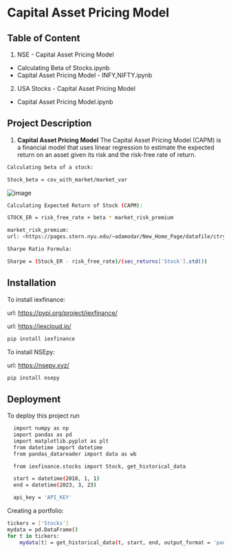 
# Capital Asset Pricing Model





## Table of Content


1. NSE - Capital Asset Pricing Model
 - Calculating Beta of Stocks.ipynb
 - Capital Asset Pricing Model - INFY,NIFTY.ipynb

2. USA Stocks - Capital Asset Pricing Model
 - Capital Asset Pricing Model.ipynb

## Project Description

1. **Capital Asset Pricing Model**
The Capital Asset Pricing Model (CAPM) is a financial model that uses linear regression to estimate the expected return on an asset given its risk and the risk-free rate of return.

```bash
Calculating beta of a stock:

Stock_beta = cov_with_market/market_var

```

![image](https://user-images.githubusercontent.com/128286364/231127503-0abdfe4b-8003-4485-a29d-3f19ebdb838d.png)


```bash
Calculating Expected Return of Stock (CAPM):

STOCK_ER = risk_free_rate + beta * market_risk_premium

market_risk_premium:
url: <https://pages.stern.nyu.edu/~adamodar/New_Home_Page/datafile/ctryprem.html>
```

```bash
Sharpe Ratio Formula:

Sharpe = (Stock_ER - risk_free_rate)/(sec_returns['Stock'].std())
```
## Installation

To install iexfinance:

url: <https://pypi.org/project/iexfinance/>

url: <https://iexcloud.io/>
```bash
pip install iexfinance
```
To install NSEpy:

url: <https://nsepy.xyz/>
```bash
pip install nsepy
```
## Deployment

To deploy this project run

```bash
  import numpy as np
  import pandas as pd
  import matplotlib.pyplot as plt
  from datetime import datetime
  from pandas_datareader import data as wb
```

```bash
  from iexfinance.stocks import Stock, get_historical_data

  start = datetime(2018, 1, 1)
  end = datetime(2023, 3, 23)

  api_key = 'API_KEY'
```

Creating a portfolio:
```bash
tickers = ['Stocks']
mydata = pd.DataFrame()
for t in tickers:
    mydata[t] = get_historical_data(t, start, end, output_format = 'pandas', token=api_key)['close']
```
